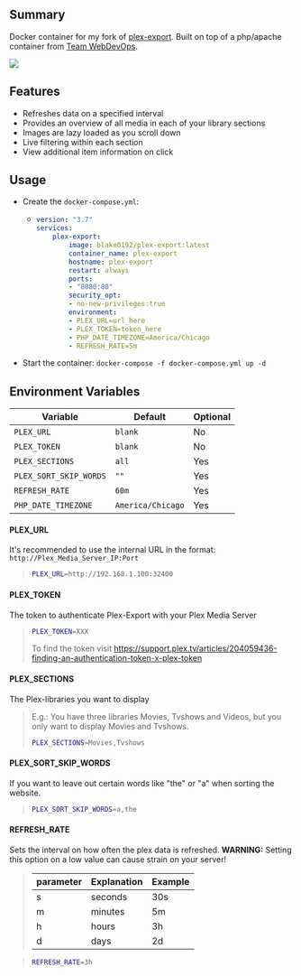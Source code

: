 ## Summary
Docker container for my fork of [plex-export](https://github.com/blake1029384756/Plex-Export). Built on top of a php/apache container from [Team WebDevOps](https://dockerfile.readthedocs.io/en/latest/content/DockerImages/dockerfiles/php-apache.html). 

![](images/Plex-Export.gif)


## Features

- Refreshes data on a specified interval
- Provides an overview of all media in each of your library sections
- Images are lazy loaded as you scroll down
- Live filtering within each section
- View additional item information on click



## Usage

- Create the `docker-compose.yml`:
  - ```yml
    version: "3.7"
    services:
        plex-export:
            image: blake0192/plex-export:latest
            container_name: plex-export
            hostname: plex-export
            restart: always
            ports:
            - "8080:80"
            security_opt:
            - no-new-privileges:true
            environment:
            - PLEX_URL=url_here
            - PLEX_TOKEN=token_here
            - PHP_DATE_TIMEZONE=America/Chicago
            - REFRESH_RATE=5m
    ```
- Start the container: `docker-compose -f docker-compose.yml up -d`


## Environment Variables

| Variable | Default | Optional |
| --- | --- | --- |
| `PLEX_URL` | `blank` | No |
| `PLEX_TOKEN` | `blank` | No |
| `PLEX_SECTIONS` | `all` | Yes |
| `PLEX_SORT_SKIP_WORDS` | `""` | Yes |
| `REFRESH_RATE` | `60m` | Yes |
| `PHP_DATE_TIMEZONE` | `America/Chicago` | Yes |



#### PLEX_URL
It's recommended to use the internal URL in the format: `http://Plex_Media_Server_IP:Port`
> ```sh 
> PLEX_URL=http://192.168.1.100:32400
> ```

#### PLEX_TOKEN
The token to authenticate Plex-Export with your Plex Media Server
> ```sh 
> PLEX_TOKEN=XXX
> ```
> To find the token visit https://support.plex.tv/articles/204059436-finding-an-authentication-token-x-plex-token


#### PLEX_SECTIONS
The Plex-libraries you want to display
> E.g.: You have three libraries Movies, Tvshows and Videos, but you only want to display Movies and Tvshows.
> ```sh 
> PLEX_SECTIONS=Movies,Tvshows
> ```

#### PLEX_SORT_SKIP_WORDS 
If you want to leave out certain words like "the" or "a" when sorting the website.
> ```sh 
> PLEX_SORT_SKIP_WORDS=a,the
> ```

#### REFRESH_RATE
Sets the interval on how often the plex data is refreshed. 
**WARNING:** Setting this option on a low value can cause strain on your server!

> | parameter| Explanation| Example|
> | ------ | ------ |------ |
> | s| seconds | 30s |
> | m| minutes | 5m |
> | h| hours | 3h |
> | d | days | 2d |

> ```sh 
> REFRESH_RATE=3h
> ```


